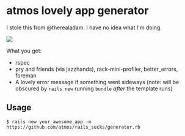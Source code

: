 # atmos lovely app generator

I stole this from @therealadam. I have no idea what I'm doing.

![](http://www.angelfoodcomic.com/wp-content/uploads/I-have-no-idea-what-I-am-doing.jpg)

What you get:

* rspec
* pry and friends (via jazzhands), rack-mini-profiler, better_errors, foreman
* A lovely error message if something went sideways (note: will be obscured by
  `rails new` running `bundle` _after_ the template runs)

## Usage

    $ rails new your_awesome_app -m https://github.com/atmos/rails_sucks/generator.rb
